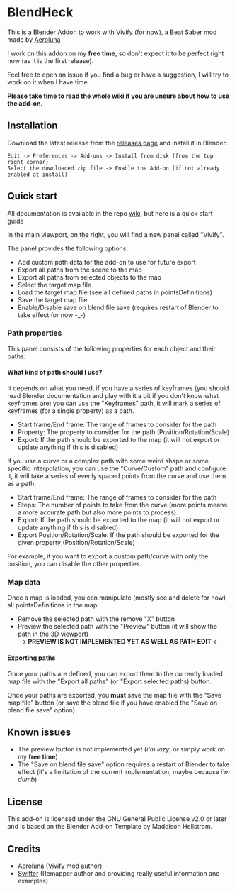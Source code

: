 # BlendHeck

This is a Blender Addon to work with Vivify (for now), a Beat Saber mod made by [Aeroluna](https://github.com/aeroluna)

I work on this addon on my **free time**, so don't expect it to be perfect right now (as it is the first release).

Feel free to open an issue if you find a bug or have a suggestion, I will try to work on it when I have time.

**Please take time to read the whole [wiki](https://github.com/M4NIK0/BlendHeck/wiki) if you are unsure about how to use the add-on.**

## Installation

Download the latest release from the [releases page](https://github.com/M4NIK0/BlendHeck) and install it in Blender:

```
Edit -> Preferences -> Add-ons -> Install from disk (from the top right corner)
Select the downloaded zip file -> Enable the Add-on (if not already enabled at install)
```

## Quick start

All documentation is available in the repo [wiki](https://github.com/M4NIK0/BlendHeck/wiki), but here is a quick start guide

In the main viewport, on the right, you will find a new panel called "Vivify".

The panel provides the following options:
- Add custom path data for the add-on to use for future export
- Export all paths from the scene to the map
- Export all paths from selected objects to the map
- Select the target map file
- Load the target map file (see all defined paths in pointsDefinitions)
- Save the target map file
- Enable/Disable save on blend file save (requires restart of Blender to take effect for now -_-)

### Path properties

This panel consists of the following properties for each object and their paths:

#### What kind of path should I use?

It depends on what you need, if you have a series of keyframes (you should read Blender documentation and play with it a bit if you don't know what keyframes are) you can use the "Keyframes" path, it will mark a series of keyframes (for a single property) as a path.

- Start frame/End frame: The range of frames to consider for the path
- Property: The property to consider for the path (Position/Rotation/Scale)
- Export: If the path should be exported to the map (it will not export or update anything if this is disabled)

If you use a curve or a complex path with some weird shape or some specific interpolation, you can use the "Curve/Custom" path and configure it, it will take a series of evenly spaced points from the curve and use them as a path.

- Start frame/End frame: The range of frames to consider for the path
- Steps: The number of points to take from the curve (more points means a more accurate path but also more points to process)
- Export: If the path should be exported to the map (it will not export or update anything if this is disabled)
- Export Position/Rotation/Scale: If the path should be exported for the given property (Position/Rotation/Scale)

For example, if you want to export a custom path/curve with only the position, you can disable the other properties.

### Map data

Once a map is loaded, you can manipulate (mostly see and delete for now) all pointsDefinitions in the map:

- Remove the selected path with the remove "X" button
- Preview the selected path with the "Preview" button (it will show the path in the 3D viewport)\
--> **PREVIEW IS NOT IMPLEMENTED YET AS WELL AS PATH EDIT** <--

#### Exporting paths

Once your paths are defined, you can export them to the currently loaded map file with the "Export all paths" (or "Export selected paths) button.

Once your paths are exported, you **must** save the map file with the "Save map file" button (or save the blend file if you have enabled the "Save on blend file save" option).

## Known issues

- The preview button is not implemented yet (*i'm lazy*, or simply work on my **free time**)
- The "Save on blend file save" option requires a restart of Blender to take effect (it's a limitation of the current implementation, maybe because *i'm dumb*)

## License

This add-on is licensed under the GNU General Public License v2.0 or later and is based on the Blender Add-on Template by Maddison Hellstrom.

## Credits

- [Aeroluna](https://github.com/aeroluna) (Vivify mod author)
- [Swifter](https://github.com/Swifter1243) (Remapper author and providing really useful information and examples)
